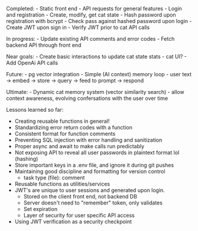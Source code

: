 Completed:
    - Static front end
    - API requests for general features
        - Login and registration
        - Create, modify, get cat state
    - Hash password upon registration with bcrypt
    - Check pass against hashed password upon login
    - Create JWT upon sign in
    - Verify JWT prior to cat API calls

In progress:
    - Update existing API comments and error codes
    - Fetch backend API through front end

Near goals:
    - Create basic interactions to update cat state stats
    - cat UI?
    - Add OpenAi API calls

Future:
    - pg vector integration
    - Simple (AI context) memory loop
        - user text -> embed -> store -> query -> feed to prompt -> respond

Ultimate:
    - Dynamic cat memory system (vector similarity search)
        - allow context awareness, evolving confersations with the user over time


Lessons learned so far:
* Creating reusable functions in general!
* Standardizing error return codes with a function
* Consistent format for function comments
* Preventing SQL injection with error handling and sanitization 
* Proper async and await to make calls run predictably 
* Not exposing API to reveal all user passwords in plaintext format lol (hashing)
* Store important keys in a .env file, and ignore it during git pushes
* Maintaining good discipline and formatting for version control
    - task type (file): comment
* Reusable functions as utilities/services
* JWT's are unique to user sessions and generated upon login. 
    - Stored on the client front end, not backend DB
    - Server doesn't need to "remember" token, only validates 
    - Set expiration 
    - Layer of security for user specific API access
* Using JWT verification as a security checkpoint 
